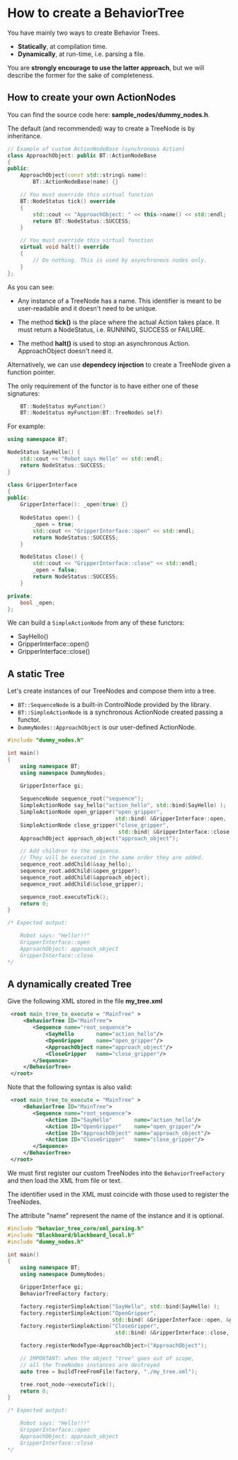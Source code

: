 # How to create a BehaviorTree

You have mainly two ways to create Behavior Trees.

- __Statically__, at compilation time.
- __Dynamically__, at run-time, i.e. parsing a file.

You are __strongly encourage to use the latter approach__, but we will describe
the former for the sake of completeness.

## How to create your own ActionNodes

You can find the source code here: **sample_nodes/dummy_nodes.h**.

The default (and recommended) way to create a TreeNode is by inheritance.

``` c++
// Example of custom ActionNodeBase (synchronous Action)
class ApproachObject: public BT::ActionNodeBase
{
public:
    ApproachObject(const std::string& name):
        BT::ActionNodeBase(name) {}

    // You must override this virtual function
    BT::NodeStatus tick() override
    {
		std::cout << "ApproachObject: " << this->name() << std::endl;
		return BT::NodeStatus::SUCCESS;
	}

    // You must override this virtual function
    virtual void halt() override 
    {
		// Do nothing. This is used by asynchronous nodes only.
    }
};
``` 

As you can see:

- Any instance of a TreeNode has a name. This identifier is meant to be user-readable and it 
 doesn't need to be unique.
 
- The method __tick()__ is the place where the actual Action takes place.
It must return a NodeStatus, i.e. RUNNING, SUCCESS or FAILURE. 

- The method __halt()__ is used to stop an asynchronous Action. ApproachObject
doesn't need it.
 
 
Alternatively, we can use __dependecy injection__ to create a TreeNode given 
a function pointer. 

The only requirement of the functor is to have either one of these signatures:

``` c++
    BT::NodeStatus myFunction()
    BT::NodeStatus myFunction(BT::TreeNode& self) 
```

For example:


``` c++
using namespace BT;

NodeStatus SayHello() {
    std::cout << "Robot says Hello" << std::endl;
    return NodeStatus::SUCCESS;
}

class GripperInterface
{
public:
    GripperInterface(): _open(true) {}
    
	NodeStatus open() {
		_open = true;
		std::cout << "GripperInterface::open" << std::endl;
		return NodeStatus::SUCCESS;
	}

	NodeStatus close() {
		std::cout << "GripperInterface::close" << std::endl;
		_open = false;
		return NodeStatus::SUCCESS;
	}

private:
    bool _open;
};

``` 

We can build a `SimpleActionNode` from any of these functors:

- SayHello()
- GripperInterface::open()
- GripperInterface::close()

## A static Tree

Let's create instances of our TreeNodes and compose them into a tree.

- `BT::SequenceNode` is a built-in ControlNode provided by the library.
- `BT::SimpleActionNode` is a synchronous ActionNode created passing a functor.
- `DummyNodes::ApproachObject` is our user-defined ActionNode.

``` c++ 
#include "dummy_nodes.h"

int main()
{
	using namespace BT;
    using namespace DummyNodes;
    
    GripperInterface gi;

    SequenceNode sequence_root("sequence");
    SimpleActionNode say_hello("action_hello", std::bind(SayHello) );
    SimpleActionNode open_gripper("open_gripper",   
                                  std::bind( &GripperInterface::open,  &gi) );
    SimpleActionNode close_gripper("close_gripper", 
                                   std::bind( &GripperInterface::close, &gi) );
    ApproachObject approach_object("approach_object");

    // Add children to the sequence. 
    // They will be executed in the same order they are added.
    sequence_root.addChild(&say_hello);
    sequence_root.addChild(&open_gripper);
    sequence_root.addChild(&approach_object);
    sequence_root.addChild(&close_gripper);

    sequence_root.executeTick();
    return 0;
}

/* Expected output:

    Robot says: "Hello!!!"
    GripperInterface::open
    ApproachObject: approach_object
    GripperInterface::close
*/

``` 

## A dynamically created Tree

Give the following XML stored in the file __my_tree.xml__

``` XML
 <root main_tree_to_execute = "MainTree" >
     <BehaviorTree ID="MainTree">
        <Sequence name="root_sequence">
            <SayHello       name="action_hello"/>
            <OpenGripper    name="open_gripper"/>
            <ApproachObject name="approach_object"/>
            <CloseGripper   name="close_gripper"/>
        </Sequence>
     </BehaviorTree>
 </root>
```

Note that the following syntax is also valid:

``` XML
 <root main_tree_to_execute = "MainTree" >
     <BehaviorTree ID="MainTree">
        <Sequence name="root_sequence">
            <Action ID="SayHello"       name="action_hello"/>
            <Action ID="OpenGripper"    name="open_gripper"/>
            <Action ID="ApproachObject" name="approach_object"/>
            <Action ID="CloseGripper"   name="close_gripper"/>
        </Sequence>
     </BehaviorTree>
 </root>
```

We must first register our custom TreeNodes into the `BehaviorTreeFactory`
 and then load the XML from file or text.

The identifier used in the XML must coincide with those used to register
the TreeNodes.

The attribute "name" represent the name of the instance and it is optional.


``` c++
#include "behavior_tree_core/xml_parsing.h"
#include "Blackboard/blackboard_local.h"
#include "dummy_nodes.h"

int main()
{
	using namespace BT;
    using namespace DummyNodes;

    GripperInterface gi;    
    BehaviorTreeFactory factory;

    factory.registerSimpleAction("SayHello", std::bind(SayHello) );
    factory.registerSimpleAction("OpenGripper", 
                                 std::bind( &GripperInterface::open, &gi));
    factory.registerSimpleAction("CloseGripper", 
                                  std::bind( &GripperInterface::close, &gi));

    factory.registerNodeType<ApproachObject>("ApproachObject");

    // IMPORTANT: when the object "tree" goes out of scope,
    // all the TreeNodes instances are destroyed
    auto tree = buildTreeFromFile(factory, "./my_tree.xml");

    tree.root_node->executeTick();
    return 0;
}

/* Expected output:

    Robot says: "Hello!!!"
    GripperInterface::open
    ApproachObject: approach_object
    GripperInterface::close
*/

``` 



